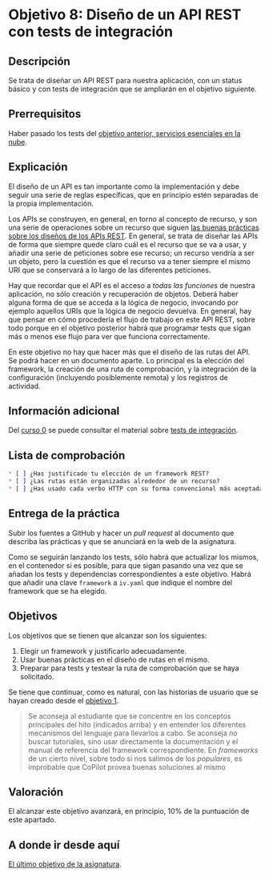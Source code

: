 # Objetivo 8: Diseño de un API REST con tests de integración

## Descripción

Se trata de diseñar un API REST para nuestra aplicación, con un status básico y
con tests de integración que se ampliarán en el objetivo siguiente.

## Prerrequisitos

Haber pasado los tests del [objetivo anterior, servicios esenciales en la
nube](7.Servicios.md).

## Explicación

El diseño de un API es tan importante como la implementación y debe seguir una
serie de reglas específicas, que en principio estén separadas de la propia
implementación.

Los APIs se construyen, en general, en torno al concepto de recurso, y son una
serie de operaciones sobre un recurso que siguen [las buenas prácticas sobre los
diseños de los APIs REST](http://jj.github.io/CC/documentos/temas/REST). En
general, se trata de diseñar las APIs de forma que siempre quede claro cuál es
el recurso que se va a usar, y añadir una serie de peticiones sobre ese recurso;
un recurso vendría a ser un objeto, pero la cuestión es que el recurso va a
tener siempre el mismo URI que se conservará a lo largo de las diferentes
peticiones.

Hay que recordar que el API es el acceso a *todas las funciones* de nuestra
aplicación, no sólo creación y recuperación de objetos. Deberá haber alguna
forma de que se acceda a la lógica de negocio, invocando por ejemplo aquellos
URIs que la lógica de negocio devuelva. En general, hay que pensar en cómo
procedería el flujo de trabajo en este API REST, sobre todo porque en el
objetivo posterior habrá que programar tests que sigan más o menos ese flujo
para ver que funciona correctamente.

En este objetivo no hay que hacer más que el diseño de las rutas del API. Se
podrá hacer en un documento aparte. Lo principal es la elección del framework,
la creación de una ruta de comprobación, y la integración de la configuración
(incluyendo posiblemente remota) y los registros de actividad.

## Información adicional

Del [curso 0](https://jj.github.io/curso-tdd) se puede consultar el
material
sobre
[tests de integración](https://jj.github.io/curso-tdd/temas/integraci%C3%B3n.html).

## Lista de comprobación

```markdown
* [ ] ¿Has justificado tu elección de un framework REST?
* [ ] ¿Las rutas están organizadas alrededor de un recurso?
* [ ] ¿Has usado cada verbo HTTP con su forma convencional más aceptada?
```

## Entrega de la práctica

Subir los fuentes a GitHub y hacer un *pull request* al documento que
describa las prácticas y que se anunciará en la web de la
asignatura.

Como se seguirán lanzando los tests, sólo habrá que actualizar los mismos, en el
contenedor si es posible, para que sigan pasando una vez que se añadan los tests
y dependencias correspondientes a este objetivo. Habrá que añadir una clave
`framework` a `iv.yaml` que indique el nombre del framework que se ha elegido.

## Objetivos

Los objetivos que se tienen que alcanzar son los siguientes:

1. Elegir un framework y justificarlo adecuadamente.
2. Usar buenas prácticas en el diseño de rutas en el mismo.
3. Preparar para tests y testear la ruta de comprobación que se haya solicitado.

Se tiene que continuar, como es natural, con las historias de
usuario que se hayan creado desde el [objetivo 1](1.Infraestructura.md).

> Se aconseja al estudiante que se concentre en los conceptos principales del
> hito (indicados arriba) y en entender los diferentes mecanismos del lenguaje
> para llevarlos a cabo. Se aconseja *no* buscar tutoriales, sino usar
> directamente la documentación y el manual de referencia del framework
> correspondiente. En *frameworks* de un cierto nivel, sobre todo si nos salimos
> de los *populares*, es improbable que CoPilot provea buenas soluciones al
> mismo

## Valoración

El alcanzar este objetivo avanzará, en principio, 10% de la puntuación de este
apartado.

## A donde ir desde aquí

[El último objetivo de la asignatura](9.Microservicio).
